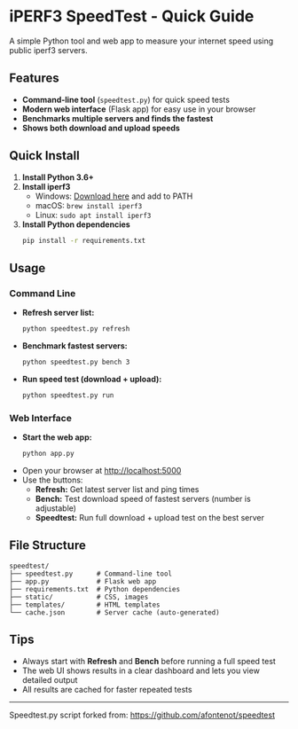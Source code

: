 # iPERF3 SpeedTest - Quick Guide

A simple Python tool and web app to measure your internet speed using public iperf3 servers.

## Features
- **Command-line tool** (`speedtest.py`) for quick speed tests
- **Modern web interface** (Flask app) for easy use in your browser
- **Benchmarks multiple servers and finds the fastest**
- **Shows both download and upload speeds**

## Quick Install
1. **Install Python 3.6+**
2. **Install iperf3**
   - Windows: [Download here](https://iperf.fr/iperf-download.php) and add to PATH
   - macOS: `brew install iperf3`
   - Linux: `sudo apt install iperf3`
3. **Install Python dependencies**
   ```bash
   pip install -r requirements.txt
   ```

## Usage

### Command Line
- **Refresh server list:**
  ```bash
  python speedtest.py refresh
  ```
- **Benchmark fastest servers:**
  ```bash
  python speedtest.py bench 3
  ```
- **Run speed test (download + upload):**
  ```bash
  python speedtest.py run
  ```

### Web Interface
- **Start the web app:**
  ```bash
  python app.py
  ```
- Open your browser at [http://localhost:5000](http://localhost:5000)
- Use the buttons:
  - **Refresh:** Get latest server list and ping times
  - **Bench:** Test download speed of fastest servers (number is adjustable)
  - **Speedtest:** Run full download + upload test on the best server

## File Structure
```
speedtest/
├── speedtest.py      # Command-line tool
├── app.py            # Flask web app
├── requirements.txt  # Python dependencies
├── static/           # CSS, images
├── templates/        # HTML templates
└── cache.json        # Server cache (auto-generated)
```

## Tips
- Always start with **Refresh** and **Bench** before running a full speed test
- The web UI shows results in a clear dashboard and lets you view detailed output
- All results are cached for faster repeated tests

---
Speedtest.py script forked from: https://github.com/afontenot/speedtest
